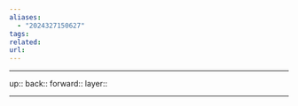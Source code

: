 ```yaml
---
aliases:
  - "2024327150627"
tags: 
related: 
url:
---
```




***

up:: 
back:: 
forward:: 
layer:: 

***
